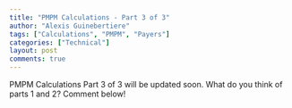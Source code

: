 ```yaml
---
title: "PMPM Calculations - Part 3 of 3"
author: "Alexis Guinebertiere"
tags: ["Calculations", "PMPM", "Payers"]
categories: ["Technical"]
layout: post
comments: true
---
```


PMPM Calculations Part 3 of 3 will be updated soon. 
What do you think of parts 1 and 2? Comment below! 

